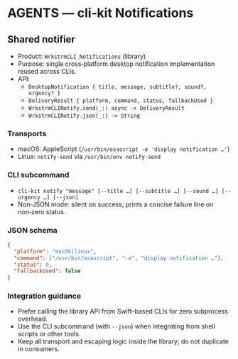 # AGENTS — cli‑kit Notifications

## Shared notifier

- Product: `WrkstrmCLI_Notifications` (library)
- Purpose: single cross‑platform desktop notification implementation reused across CLIs.
- API:
  - `DesktopNotification { title, message, subtitle?, sound?, urgency? }`
  - `DeliveryResult { platform, command, status, fallbackUsed }`
  - `WrkstrmCLINotify.send(_:) async -> DeliveryResult`
  - `WrkstrmCLINotify.json(_:) -> String`

### Transports

- macOS: AppleScript (`/usr/bin/osascript -e 'display notification …'`)
- Linux: `notify-send` via `/usr/bin/env notify-send`

### CLI subcommand

- `cli-kit notify "message" [--title …] [--subtitle …] [--sound …] [--urgency …] [--json]`
- Non‑JSON mode: silent on success; prints a concise failure line on non‑zero status.

### JSON schema

```json
{
  "platform": "macOS|linux",
  "command": ["/usr/bin/osascript", "-e", "display notification …"],
  "status": 0,
  "fallbackUsed": false
}
```

### Integration guidance

- Prefer calling the library API from Swift-based CLIs for zero subprocess overhead.
- Use the CLI subcommand (with `--json`) when integrating from shell scripts or other tools.
- Keep all transport and escaping logic inside the library; do not duplicate in consumers.
